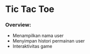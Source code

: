 # Tic Tac Toe

### Overview:

- Menampilkan nama user
- Menyimpan histori permainan user
- Interaktivitas game
